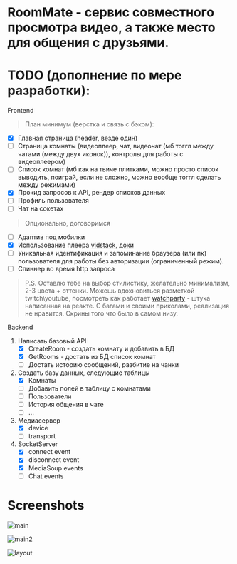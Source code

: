 # RoomMate - сервис совместного просмотра видео, а также место для общения с друзьями.

# TODO (дополнение по мере разработки): 

Frontend

> План минимум (верстка и связь с бэком):
- [X] Главная страница (header, везде один)
- [ ] Страница комнаты (видеоплеер, чат, видеочат (мб тоггл между чатами (между двух иконок)), контролы для работы с видеоплеером)
- [ ] Список комнат (мб как на твиче плитками, можно просто список выводить, поиграй, если не сложно, можно вообще тоггл сделать между режимами)
- [X] Прокид запросов к API, рендер списков данных
- [ ] Профиль пользователя
- [ ] Чат на сокетах
> Опционально, договоримся
- [ ] Адаптив под мобилки
- [X] Использование плеера [vidstack](https://www.vidstack.io/), [доки](https://www.vidstack.io/docs/player?styling=default-theme)
- [ ] Уникальная идентификация и запоминание браузера (или пк) пользователя для работы без авторизации (ограниченный режим).
- [ ] Спиннер во время http запроса

> P.S. Оставлю тебе на выбор стилистику, желательно минимализм, 2-3 цвета + оттенки. Можешь вдохновиться разметкой twitch\youtube,
посмотреть как работает [watchparty](https://www.watchparty.me/) - штука написанная на реакте. С багами и своими приколами, реализация не нравится. Скрины того что было в самом низу.

Backend
1) Написать базовый API
   - [X] CreateRoom - создать комнату и добавить в БД
   - [X] GetRooms - достать из БД список комнат
   - [ ] Достать историю сообщений, разбитие на чанки
2) Создать базу данных, следующие таблицы
   - [X] Комнаты
   - [ ] Добавить полей в таблицу с комнатами
   - [ ] Пользователи
   - [ ] История общения в чате
   - [ ] ...
3) Медиасервер
   - [x] device
   - [ ] transport

4) SocketServer
   - [x] connect event
   - [x] disconnect event
   - [x] MediaSoup events
   - [ ] Chat events

# Screenshots
![main](https://github.com/fitumi0/RoomMate/assets/87011164/be59a03b-7a57-40c0-b3f0-a48e6fdb6f11)

![main2](https://github.com/fitumi0/RoomMate/assets/87011164/8a87db80-73b1-44fa-ac9f-f1170619862c)

![layout](https://github.com/fitumi0/RoomMate/assets/87011164/ecfdada6-62f3-43e1-a28d-2d14ef9558f2)
